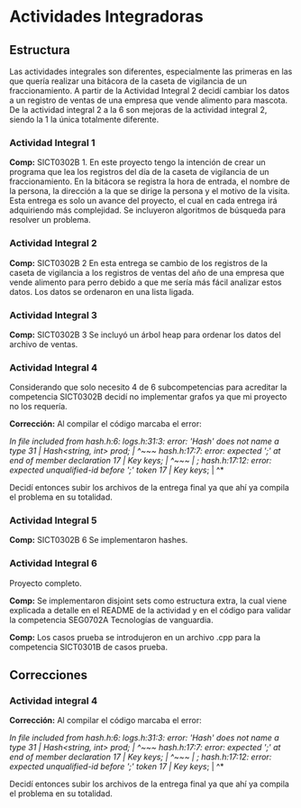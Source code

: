 # Actividades Integradoras
## Estructura
Las actividades integrales son diferentes, especialmente las primeras en las que quería realizar una bitácora de la caseta de vigilancia de un fraccionamiento.
A partir de la Actividad Integral 2 decidí cambiar los datos a un registro de ventas de una empresa que vende alimento para mascota.
De la actividad integral 2 a la 6 son mejoras de la actividad integral 2, siendo la 1 la única totalmente diferente.
### Actividad Integral 1
**Comp:** SICT0302B 1.
En este proyecto tengo la intención de crear un programa que lea los registros del día de la caseta de vigilancia de un fraccionamiento.
En la bitácora se registra la hora de entrada, el nombre de la persona, la dirección a la que se dirige la persona y el motivo de la visita.
Esta entrega es solo un avance del proyecto, el cual en cada entrega irá adquiriendo más complejidad. 
Se incluyeron algoritmos de búsqueda para resolver un problema.
### Actividad Integral 2
**Comp:** SICT0302B 2
En esta entrega se cambio de los registros de la caseta de vigilancia a los registros de ventas del año de una empresa que vende alimento para perro debido a que 
me sería más fácil analizar estos datos.
Los datos se ordenaron en una lista ligada.
### Actividad Integral 3
**Comp:** SICT0302B 3
Se incluyó un árbol heap para ordenar los datos del archivo de ventas.
### Actividad Integral 4
Considerando que solo necesito 4 de 6 subcompetencias para acreditar la competencia SICT0302B decidí no implementar grafos ya que mi proyecto no los requería.

**Corrección:** Al compilar el código marcaba el error: 

*In file included from hash.h:6:
logs.h:31:3: error: 'Hash' does not name a type
   31 |   Hash<string, int> prod;
      |   ^~~~
hash.h:17:7: error: expected ';' at end of member declaration
   17 |   Key keys;
      |       ^~~~
      |           ;
hash.h:17:12: error: expected unqualified-id before ';' token
   17 |   Key keys*;
      |            ^*

Decidí entonces subir los archivos de la entrega final ya que ahí ya compila el problema en su totalidad.
### Actividad Integral 5
**Comp:** SICT0302B 6
Se implementaron hashes.
### Actividad Integral 6
Proyecto completo. 

**Comp:** Se implementaron disjoint sets como estructura extra, la cual viene explicada a detalle en el README de la actividad y en el código para validar la competencia 
SEG0702A Tecnologías de vanguardia. 

**Comp:** Los casos prueba se introdujeron en un archivo .cpp para la competencia SICT0301B de casos prueba.
## Correcciones
### Actividad integral 4
**Corrección:** Al compilar el código marcaba el error: 

*In file included from hash.h:6:
logs.h:31:3: error: 'Hash' does not name a type
   31 |   Hash<string, int> prod;
      |   ^~~~
hash.h:17:7: error: expected ';' at end of member declaration
   17 |   Key keys;
      |       ^~~~
      |           ;
hash.h:17:12: error: expected unqualified-id before ';' token
   17 |   Key keys*;
      |            ^*

Decidí entonces subir los archivos de la entrega final ya que ahí ya compila el problema en su totalidad.
